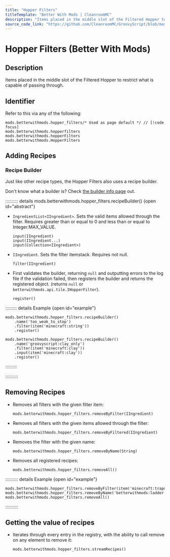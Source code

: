 ```yaml
---
title: "Hopper Filters"
titleTemplate: "Better With Mods | CleanroomMC"
description: "Items placed in the middle slot of the Filtered Hopper to restrict what is capable of passing through."
source_code_link: "https://github.com/CleanroomMC/GroovyScript/blob/master/src/main/java/com/cleanroommc/groovyscript/compat/mods/betterwithmods/HopperFilters.java"
---
```


# Hopper Filters (Better With Mods)

## Description

Items placed in the middle slot of the Filtered Hopper to restrict what is capable of passing through.

## Identifier

Refer to this via any of the following:

```groovy:no-line-numbers {1}
mods.betterwithmods.hopper_filters/* Used as page default */ // [!code focus]
mods.betterwithmods.hopperfilters
mods.betterwithmods.hopperFilters
mods.betterwithmods.HopperFilters
```


## Adding Recipes

### Recipe Builder

Just like other recipe types, the Hopper Filters also uses a recipe builder.

Don't know what a builder is? Check [the builder info page](../../groovy/builder.md) out.

:::::::::: details mods.betterwithmods.hopper_filters.recipeBuilder() {open id="abstract"}
- `IngredientList<IIngredient>`. Sets the valid items allowed through the filter. Requires greater than or equal to 0 and less than or equal to Integer.MAX_VALUE.

    ```groovy:no-line-numbers
    input(IIngredient)
    input(IIngredient...)
    input(Collection<IIngredient>)
    ```

- `IIngredient`. Sets the filter itemstack. Requires not null.

    ```groovy:no-line-numbers
    filter(IIngredient)
    ```

- First validates the builder, returning `null` and outputting errors to the log file if the validation failed, then registers the builder and returns the registered object. (returns `null` or `betterwithmods.api.tile.IHopperFilter`).

    ```groovy:no-line-numbers
    register()
    ```

::::::::: details Example {open id="example"}
```groovy:no-line-numbers
mods.betterwithmods.hopper_filters.recipeBuilder()
    .name('too_weak_to_stop')
    .filter(item('minecraft:string'))
    .register()

mods.betterwithmods.hopper_filters.recipeBuilder()
    .name('groovyscript:clay_only')
    .filter(item('minecraft:clay'))
    .input(item('minecraft:clay'))
    .register()
```

:::::::::

::::::::::

## Removing Recipes

- Removes all filters with the given filter item:

    ```groovy:no-line-numbers
    mods.betterwithmods.hopper_filters.removeByFilter(IIngredient)
    ```

- Removes all filters with the given items allowed through the filter:

    ```groovy:no-line-numbers
    mods.betterwithmods.hopper_filters.removeByFiltered(IIngredient)
    ```

- Removes the filter with the given name:

    ```groovy:no-line-numbers
    mods.betterwithmods.hopper_filters.removeByName(String)
    ```

- Removes all registered recipes:

    ```groovy:no-line-numbers
    mods.betterwithmods.hopper_filters.removeAll()
    ```

:::::::::: details Example {open id="example"}
```groovy:no-line-numbers
mods.betterwithmods.hopper_filters.removeByFilter(item('minecraft:trapdoor'))
mods.betterwithmods.hopper_filters.removeByName('betterwithmods:ladder')
mods.betterwithmods.hopper_filters.removeAll()
```

::::::::::

## Getting the value of recipes

- Iterates through every entry in the registry, with the ability to call remove on any element to remove it:

    ```groovy:no-line-numbers
    mods.betterwithmods.hopper_filters.streamRecipes()
    ```
